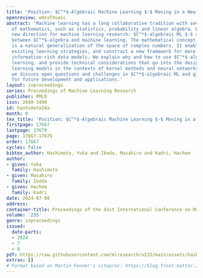 ```yaml
---
title: 'Position: $C^*$-Algebraic Machine Learning $-$ Moving in a New Direction'
openreview: w9nxTXuaCc
abstract: 'Machine learning has a long collaborative tradition with several fields
  of mathematics, such as statistics, probability and linear algebra. We propose a
  new direction for machine learning research: $C^*$-algebraic ML $-$ a cross-fertilization
  between $C^*$-algebra and machine learning. The mathematical concept of $C^*$-algebra
  is a natural generalization of the space of complex numbers. It enables us to unify
  existing learning strategies, and construct a new framework for more diverse and
  information-rich data models. We explain why and how to use $C^*$-algebras in machine
  learning, and provide technical considerations that go into the design of $C^*$-algebraic
  learning models in the contexts of kernel methods and neural networks. Furthermore,
  we discuss open questions and challenges in $C^*$-algebraic ML and give our thoughts
  for future development and applications.'
layout: inproceedings
series: Proceedings of Machine Learning Research
publisher: PMLR
issn: 2640-3498
id: hashimoto24a
month: 0
tex_title: 'Position: $C^*$-Algebraic Machine Learning $-$ Moving in a New Direction'
firstpage: 17667
lastpage: 17679
page: 17667-17679
order: 17667
cycles: false
bibtex_author: Hashimoto, Yuka and Ikeda, Masahiro and Kadri, Hachem
author:
- given: Yuka
  family: Hashimoto
- given: Masahiro
  family: Ikeda
- given: Hachem
  family: Kadri
date: 2024-07-08
address:
container-title: Proceedings of the 41st International Conference on Machine Learning
volume: '235'
genre: inproceedings
issued:
  date-parts:
  - 2024
  - 7
  - 8
pdf: https://raw.githubusercontent.com/mlresearch/v235/main/assets/hashimoto24a/hashimoto24a.pdf
extras: []
# Format based on Martin Fenner's citeproc: https://blog.front-matter.io/posts/citeproc-yaml-for-bibliographies/
---
```

